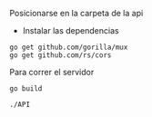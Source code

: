 Posicionarse en la carpeta de la api
* Instalar las dependencias
```
go get github.com/gorilla/mux
go get github.com/rs/cors
```
Para correr el servidor
```
go build
```
```
./API
```